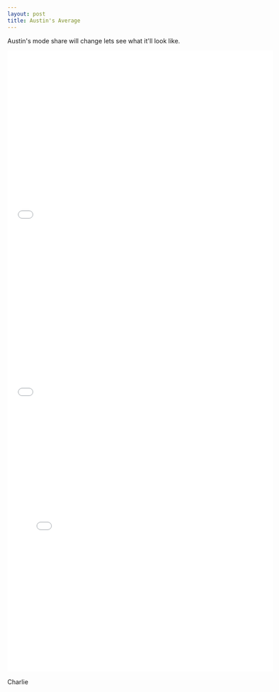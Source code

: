 ```yaml
---
layout: post
title: Austin's Average 
---
```

Austin's mode share will change lets see what it'll look like.


<iframe width="600" height="400" frameborder="0" scrolling="no" src="//plot.ly/~charlie2343/20.embed"></iframe>


<iframe width="600" height="400" frameborder="0" scrolling="no" src="//plot.ly/~charlie2343/22.embed"></iframe>


<iframe width="600" height="600" frameborder="0" scrolling="no" src="//plot.ly/~charlie2343/18.embed"></iframe>






Charlie